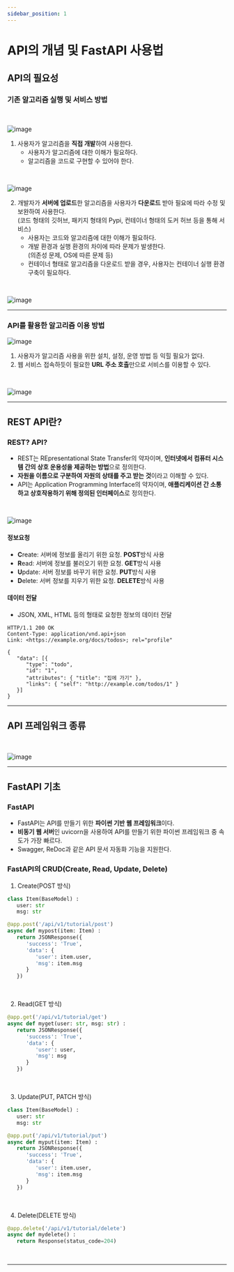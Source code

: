 ```yaml
---
sidebar_position: 1
---
```


# API의 개념 및 FastAPI 사용법
## API의 필요성
### 기존 알고리즘 실행 및 서비스 방법
<br/>

![image](https://github.com/Jongkeun21/kadap-lecture/assets/49437473/40d075e9-8c83-4ef2-882f-f505dc5df41c)

1. 사용자가 알고리즘을 **직접 개발**하여 사용한다.
    * 사용자가 알고리즘에 대한 이해가 필요하다.
    * 알고리즘을 코드로 구현할 수 있어야 한다.
<br/>

![image](https://github.com/Jongkeun21/kadap-lecture/assets/49437473/52402588-43e2-40fc-b6e5-385f76b65754)

2. 개발자가 **서버에 업로드**한 알고리즘을 사용자가 **다운로드** 받아 필요에 따라 수정 및 보완하여 사용한다. <br/>(코드 형태의 깃허브, 패키지 형태의 Pypi, 컨테이너 형태의 도커 허브 등을 통해 서비스)
    * 사용자는 코드와 알고리즘에 대한 이해가 필요하다.
    * 개발 환경과 실행 환경의 차이에 따라 문제가 발생한다. <br/> (의존성 문제, OS에 따른 문제 등)
    * 컨테이너 형태로 알고리즘을 다운로드 받을 경우, 사용자는 컨테이너 실행 환경 구축이 필요하다.
<br/>

![image](https://github.com/Jongkeun21/kadap-lecture/assets/49437473/c6cc0623-0f66-4793-bb35-7c9f3f610306)

---

### API를 활용한 알고리즘 이용 방법

![image](https://github.com/Jongkeun21/kadap-lecture/assets/49437473/788a1865-61b3-4dc8-8409-d1f5ffa2aa5e)

1. 사용자가 알고리즘 사용을 위한 설치, 설정, 운영 방법 등 익힐 필요가 없다.
2. 웹 서비스 접속하듯이 필요한 **URL 주소 호출**만으로 서비스를 이용할 수 있다.
<br/>

![image](https://github.com/Jongkeun21/kadap-lecture/assets/49437473/e98154a3-5340-4190-8012-0dfdc4d5dd87)

---

## REST API란?
### REST? API?

* REST는 REpresentational State Transfer의 약자이며, **인터넷에서 컴퓨터 시스템 간의 상호 운용성을 제공하는 방법**으로 정의한다.
* **자원을 이름으로 구분하여 자원의 상태를 주고 받는 것**이라고 이해할 수 있다.
* API는 Application Programming Interface의 약자이며, **애플리케이션 간 소통하고 상호작용하기 위해 정의된 인터페이스**로 정의한다.
<br/>

![image](https://github.com/Jongkeun21/kadap-lecture/assets/49437473/49d04dc0-b1e8-4666-9dfc-a020d87d2e85)

#### 정보요청
* **C**reate: 서버에 정보를 올리기 위한 요청. **POST**방식 사용
* **R**ead: 서버에 정보를 불러오기 위한 요청. **GET**방식 사용
* **U**pdate: 서버 정보를 바꾸기 위한 요청. **PUT**방식 사용
* **D**elete: 서버 정보를 지우기 위한 요청. **DELETE**방식 사용

#### 데이터 전달
* JSON, XML, HTML 등의 형태로 요청한 정보의 데이터 전달

```http
HTTP/1.1 200 OK
Content-Type: application/vnd.api+json
Link: <https://example.org/docs/todos>; rel="profile"

{
   "data": [{
      "type": "todo",
      "id": "1",
      "attributes": { "title": "집에 가기" },
      "links": { "self": "http://example.com/todos/1" }
   }]
}
```

---

## API 프레임워크 종류
<br/>

![image](https://github.com/bigdata-car/kadap-lecture/assets/105857557/a1b66104-c4f1-40a9-9cf4-40c0d03724d0)

---

## FastAPI 기초
### FastAPI
* FastAPI는 API를 만들기 위한 **파이썬 기반 웹 프레임워크**이다.
* **비동기 웹 서버**인 uvicorn을 사용하여 API를 만들기 위한 파이썬 프레임워크 중 속도가 가장 빠르다.
* Swagger, ReDoc과 같은 API 문서 자동화 기능을 지원한다.

### FastAPI의 CRUD(Create, Read, Update, Delete)
1. Create(POST 방식)

```python
class Item(BaseModel) :
   user: str
   msg: str

@app.post('/api/v1/tutorial/post')
async def mypost(item: Item) :
   return JSONResponse({
      'success': 'True',
      'data': {
         'user': item.user,
         'msg': item.msg
      }
   })
```
<br/>

2. Read(GET 방식)

```python
@app.get('/api/v1/tutorial/get')
async def myget(user: str, msg: str) :
   return JSONResponse({
      'success': 'True',
      'data': {
         'user': user,
         'msg': msg
      }
   })
```
<br/>

3. Update(PUT, PATCH 방식)

```python
class Item(BaseModel) :
   user: str
   msg: str

@app.put('/api/v1/tutorial/put')
async def myput(item: Item) :
   return JSONResponse({
      'success': 'True',
      'data': {
         'user': item.user,
         'msg': item.msg
      }
   })
```
<br/>

4. Delete(DELETE 방식)

```python
@app.delete('/api/v1/tutorial/delete')
async def mydelete() :
   return Response(status_code=204)
```
<br/>

---